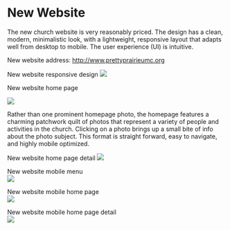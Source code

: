 # New Website

The new church website is very reasonably priced. The design has a clean, modern, minimalistic look, with a lightweight, responsive layout that adapts well from desktop to mobile. The user experience (UI) is intuitive.

New website address: 
http://www.prettyprairieumc.org

New website responsive design
![](new-marketing-materials/new-website-iphone-6+-ipad-imac.jpg)

New website home page

[![](new-marketing-materials/new-website-home-page.jpg)](http://prettyprairieumc.org)

Rather than one prominent homepage photo, the homepage features a charming patchwork quilt of photos that represent a variety of people and activities in the church. Clicking on a photo brings up a small bite of info about the photo subject. This format is straight forward, easy to navigate, and highly mobile optimized. 

New website home page detail
[![](new-marketing-materials/new-website-home-page-detail-shortened.jpg)](http://www.prettyprairieumc.org/#/worship)

New website mobile menu<br>
[![](new-marketing-materials/new-website-menu.jpg)](http://prettyprairieumc.org)

New website mobile home page<br>
[![](new-marketing-materials/new-website-mobile-home-page.jpg)](http://prettyprairieumc.org)

New website mobile home page detail<br>
[![](new-marketing-materials/new-website-mobile-home-page-detail-shortened.jpg)](http://prettyprairieumc.org)

